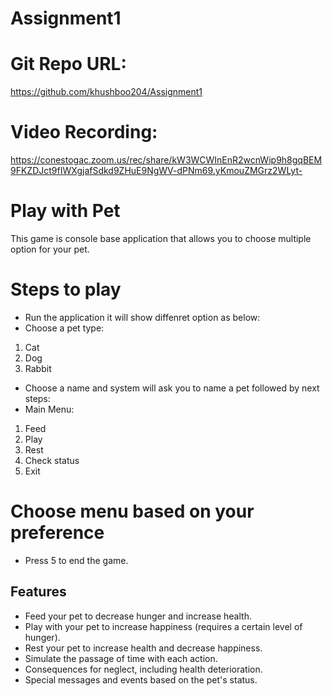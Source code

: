 # Assignment1

# Git Repo URL: 

https://github.com/khushboo204/Assignment1

# Video Recording:

https://conestogac.zoom.us/rec/share/kW3WCWInEnR2wcnWip9h8gqBEM9FKZDJct9fIWXgjafSdkd9ZHuE9NgWV-dPNm69.yKmouZMGrz2WLyt-

# Play with Pet

This game is console base application that allows you to choose multiple option for your pet.

# Steps to play
- Run the application it will show diffenret option as below:
- Choose a pet type:
1. Cat
2. Dog
3. Rabbit

- Choose a name and system will ask you to name a pet followed by next steps:
- Main Menu:
1. Feed 
2. Play 
3. Rest
4. Check status
5. Exit

# Choose menu based on your preference
- Press 5 to end the game.

## Features

- Feed your pet to decrease hunger and increase health.
- Play with your pet to increase happiness (requires a certain level of hunger).
- Rest your pet to increase health and decrease happiness.
- Simulate the passage of time with each action.
- Consequences for neglect, including health deterioration.
- Special messages and events based on the pet's status.
